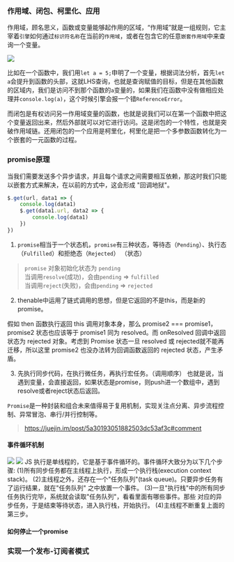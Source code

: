 ### 作用域、闭包、柯里化、应用

作用域，顾名思义，函数或变量能够起作用的区域，“作用域”就是一组规则，它主宰着`引擎`如何通过`标识符名称`在当前的`作用域`，或者在包含它的任意`嵌套作用域`中来查询一个变量。

![](https://randomm.cdn.bcebos.com/interview%2Fa.png)

比如在一个函数中，我们用`let a = 5;`申明了一个变量，根据词法分析，首先`let a`会提升到函数的头部，这就LHS查询，也就是查询赋值的目标，但是在其他函数的区域内，我们是访问不到那个函数的`a`变量的，如果我们在函数中没有做相应处理并`console.log(a)`，这个时候引擎会报一个错`ReferenceError`。

而闭包是有权访问另一作用域变量的函数，也就是说我们可以在第一个函数中把这个变量返回出来，然后外部就可以对它进行访问。这是闭包的一个特性，也就是突破作用域链。还用闭包的一个应用是柯里化，柯里化是把一个多参数函数转化为一个嵌套的一元函数的过程。

### promise原理

当我们需要发送多个异步请求，并且每个请求之间需要相互依赖，那这时我们只能以嵌套方式来解决，在以前的方式中，这会形成 "回调地狱"。

``` js
$.get(url, data1 => {
    console.log(data1)
    $.get(data1.url, data2 => {
        console.log(data1)
    })
})

```
1. `promise`相当于一个状态机，`promise`有三种状态，等待态（`Pending`）、执行态（`Fulfilled`）和拒绝态（`Rejected`）
（状态）
> `promise` 对象初始化状态为 `pending`<br>
> 当调用`resolve`(成功)，会由`pending` => `fulfilled`<br>
> 当调用`reject`(失败)，会由`pending` => `rejected`

2. thenable中运用了链式调用的思想，但是它返回的不是this，而是新的promise。

假如 then 函数执行返回 this 调用对象本身，那么 promise2 === promise1，promise2 状态也应该等于 promise1 同为 resolved。而 onResolved 回调中返回状态为 rejected 对象。考虑到 Promise 状态一旦 resolved 或 rejected就不能再迁移，所以这里 promise2 也没办法转为回调函数返回的 rejected 状态，产生矛盾。

3. 先执行同步代码，在执行微任务，再执行宏任务。（调用顺序）
也就是说，当遇到变量，会直接返回，如果状态是promise，则push进一个数组中，遇到resolve或者reject状态后返回。

`Promise`是一种封装和组合未来值得易于复用机制，实现关注点分离、异步流程控制、异常冒泡、串行/并行控制等。

> https://juejin.im/post/5a30193051882503dc53af3c#comment


#### 事件循环机制
![](https://randomm.cdn.bcebos.com/interview%2Fb.png)
![](https://randomm.cdn.bcebos.com/interview%2Fc.png)
JS 执行是单线程的，它是基于事件循环的。事件循环大致分为以下几个步骤:
(1)所有同步任务都在主线程上执行，形成一个执行栈(execution context stack)。
(2)主线程之外，还存在一个"任务队列"(task queue)。只要异步任务有了运行结果，就在"任务队列" 之中放置一个事件。
(3)一旦"执行栈"中的所有同步任务执行完毕，系统就会读取"任务队列"，看看里面有哪些事件。那些 对应的异步任务，于是结束等待状态，进入执行栈，开始执行。
(4)主线程不断重复上面的第三步。


#### 如何停止一个promise


### 实现一个发布-订阅者模式